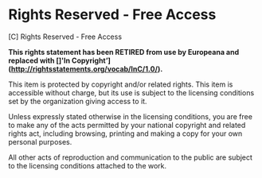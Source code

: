 # Rights Reserved - Free Access

[C] Rights Reserved - Free Access

**This rights statement has been RETIRED from use by Europeana and replaced with []'In Copyright’](http://rightsstatements.org/vocab/InC/1.0/).**

This item is protected by copyright and/or related rights. This item is accessible without charge, but its use is subject to the licensing conditions set by the organization giving access to it.

Unless expressly stated otherwise in the licensing conditions, you are free to make any of the acts permitted by your national copyright and related rights act, including browsing, printing and making a copy for your own personal purposes.

All other acts of reproduction and communication to the public are subject to the licensing conditions attached to the work.